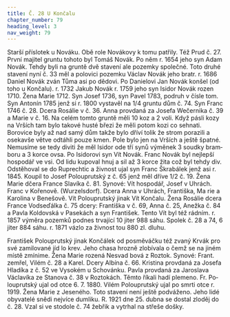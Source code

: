 ```yaml
---
title: Č. 28 U Končalu
chapter_number: 79
heading_level: 3
nav_weight: 79
---
```



Starší příslotek u Nováku. Obě role Novákovy k tomu patřily. Též Prud č. 27.
První majitel gruntu tohoto byl Tomáš Novák. Po něm r. 1654 jeho syn Adam Novák. Tehdy byli
na gruntě dvě stavení ale pozemky společné. Toto druhé stavení nyní č. 33 měl a polovici pozemku
Václav Novák jeho bratr. r. 1686 Daniel Novák zván Tůma asi po dědovi. Po Danielovi Jan Novák
konšel (od toho u Končalu). r. 1732 Jakub Novák r. 1759 jeho syn Isidor Novák rozen 1710. Žena
Marie 1712. Syn Josef 1736, syn Pavel 1783, podruh v čísle tom. Syn Antonín 1785 jenž si r. 1800
vystavěl na 1/4 gruntu dům č. 74. Syn Franc 1746 č. 28. Dcera Rosálie v č. 36. Anna provdaná za
Josefa Wečernika č. 39 a Marie v č. 16. Na celém tomto gruntě měli 10 koz a 2 voli. Když pásli kozy
na Vrších tam bylo takové husté březi že měli potom kozi co sehnati. Borovice byly až nad samý
dům takže bylo dříví tolik že strom porazili a osekavše větve odtáhli pouze kmen. Pole bylo jen na
Vrších a ještě špatné. Nemusíme se tedy diviti že měl Isidor ode tří synů výměnek 3 soudky bram­
boru a 3 korce ovsa. Po Isidorovi syn Vít Novák.
Franc Novák byl nejlepší hospodář ve vsi. Od lidu kupoval hnuj a sil až 3 korce žita což byl tehdy
div. Odstěhoval se do Ruprechtic a živnost ujal syn Franc Škrabálek jenž asi r. 1845. Koupil to Josef
Polouprutský z č. 65 jenž měl dříve 1/2 č. 19. Žena Marie dčera France Slavíka č. 81. Synové: Vít
hospodář, Josef v Uhrách. Franc v Kořenově. (Wurzelsdorf). Dcera Anna v Uhrách, Františka, Ma­
rie a Karolina v Benešově.
Vít Polouprutský jinak Vít Končalu. Žena Rosálie dcera France Vodseďálka č. 75 dcery: Františka
v č. 69, Anna č. 25, Anežka č. 84 a Pavla Koldovská v Pasekách a syn František. Tento Vít byl též
rádním. r. 1857 výměra pozemků podnes trvající 10 jiter 988 sáhu. Spolek č. 28 a 74, 6 jiter 884
sáhu. r. 1871 vázlo za živnost tou 880 zl. dluhu.

František Polouprutský jinak Končálek od posměváčku též zvaný Krvák pro své zamilované jíd­
lo krev. Jeho chasa hrozně zlobívala o čemž se na jiném místě zmínime. Žena Marie rozená Nesvad­
bová z Roztok. Synové: Frant. zemřel, Vilém č. 28 a Karel.
Dcery Albína č. 66. Kristina provdaná za Josefa Hladíka z č. 52 ve Vysokém u Schovánku. Pavla
provdaná za Jaroslava Václavíka ze Stanova č. 38 v Roztokách. Těmto říkali hadí plemeno. Fr. Po­
louprutský ujal od otce 6. 7. 1880.
Vilém Polouprutský ujal po smrti otce r. 1919. Žena Marie z Jeseného. Toto stavení není ještě
podváženo. Jeho lidé obyvatelé snědi nejvíce dumliku.
R. 1921 dne 25. dubna se dostal zloděj do č. 28. Vzal si ve stodole č. 74 žebřik a vytrhal na střeše došky.
